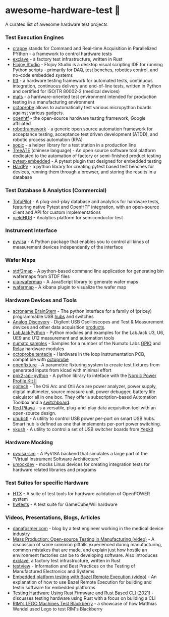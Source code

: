 # awesome-hardware-test :robot:
A curated list of awesome hardware test projects

### Test Execution Engines
- [crappy](https://github.com/LaboratoireMecaniqueLille/crappy) stands for Command and Real-time Acquisition in Parallelized PYthon - a framework to control hardware tests
- [exclave](https://github.com/exclave/exclave) - a factory test infrastructure, written in Rust
- [Flojoy Studio](https://github.com/flojoy-ai/studio) - Flojoy Studio is a desktop visual scripting IDE for running Python scripts - primarily for DAQ, test benches, robotics control, and no-code embedded systems
- [htf](https://docs.hilster.io/htf/latest/) - a hardware testing framework for automated tests, continuous integration, continuous delivery and end-of-line tests, written in Python and certified for ISO/TR 80002-2 (medical devices)
- [mats](https://github.com/slightlynybbled/mats) - a hardware-oriented test environment intended for production testing in a manufacturing environment
- [octoprobe](https://github.com/octoprobe/octoprobe) allows to automatically test various micropython boards against various gadgets.
- [openhtf](https://github.com/google/openhtf) - the open-source hardware testing framework, Google affiliated
- [robotframework](https://github.com/robotframework/robotframework) - a generic open source automation framework for acceptance testing, acceptance test driven development (ATDD), and robotic process automation (RPA)
- [sopic](https://github.com/FeetMe/sopic/) - a helper library for a test station in a production line
- [TreeATE](https://github.com/WilliamYinwei/TreeATE) (chinese language) - An open source software tool platform dedicated to the automation of factory or semi-finished product testing
- [pytest-embedded](https://github.com/espressif/pytest-embedded) - A pytest plugin that designed for embedded testing
- [HardPy](https://github.com/everypinio/hardpy) - a python library for creating pytest based test benches for devices, running them through a browser, and storing the results in a database

### Test Database & Analytics (Commercial)
- [TofuPilot](https://www.tofupilot.com/) - A plug-and-play database and analytics for hardware tests, featuring native Pytest and OpenHTF integration, with an open-source client and API for custom implementations
- [yieldHUB](https://www.yieldhub.com) - Analytics platform for semiconductor test

### Instrument Interface
- [pyvisa](https://github.com/pyvisa/pyvisa) - A Python package that enables you to control all kinds of measurement devices independently of the interface

### Wafer Maps
- [stdf2map](https://github.com/CozumelDiver/stdf2map) - A python-based command line application for generating bin wafermaps from STDF files
- [uia-wafermap](https://github.com/uia4w/uia-wafermap) - A JavaScript library to generate wafer maps
- [wafermap](https://github.com/guanghaofan/wafermap) - A kibana plugin to visualize the wafer map

### Hardware Devices and Tools
- [acroname BrainStem](https://acroname.com/reference/python/USB.html) - The python interface for a family of (pricey) programmable USB [hubs](https://acroname.com/programmable-and-software-controlled-usb-hubs-and-switches) and switches
- [Analog Discovery](https://digilent.com/shop/discovery-essentials/) - Digilent USB Oscilloscopes and Test & Measurement devices and other data acquisition [products](https://digilent.com/shop/products/).
- [LabJackPython](https://github.com/labjack/LabJackPython) - Python modules and examples for the LabJack U3, U6, UE9 and U12 measurement and automation tools
- [numato samples](https://github.com/numato/samplecode) - Samples for a number of the Numato Labs [GPIO](https://numato.com/product-category/automation/gpio-modules/) and [Relay](https://numato.com/product-category/automation/relay-modules/) hardware modules
- [octoprobe tentacle](https://github.com/octoprobe/tentacle) - Hardware in the loop instrumentation PCB, compatible with [octoprobe](https://github.com/octoprobe/octoprobe)
- [openfixture](https://github.com/tinylabs/openfixture) - A parametric fixturing system to create test fixtures from generated inputs from kicad with minimal effort
- [ppk2-api-python](https://github.com/IRNAS/ppk2-api-python) - A python library to inteface with the [Nordic Power Profile Kit II](https://www.nordicsemi.com/Products/Development-hardware/Power-Profiler-Kit-2)
- [qoitech](https://www.qoitech.com/hardware/) - The Otii Arc and Otii Ace are power analyzer, power supply, digital multimeter, source measure unit, power debugger, battery life calculator all in one box. They offer a subscription-based Automation Toolbox and a [switchboard](https://www.qoitech.com/blog/automatic-switch-between-debugger-power-measurements/).
- [Red Pitaya](https://redpitaya.com/) - s a versatile, plug-and-play data acquisition tool with an open-source design.
- [uhubctl](https://github.com/mvp/uhubctl) - A utility to control USB power per-port on smart USB hubs. Smart hub is defined as one that implements per-port power switching.
- [ykush](https://github.com/Yepkit/ykush) - A utility to control a set of USB switcher boards from [Yepkit](https://www.yepkit.com/home)
 
### Hardware Mocking
- [pyvisa-sim](https://github.com/pyvisa/pyvisa-sim) - A PyVISA backend that simulates a large part of the "Virtual Instrument Software Architecture"
- [umockdev](https://github.com/martinpitt/umockdev) - mocks Linux devices for creating integration tests for hardware related libraries and programs

### Test Suites for specific Hardware
- [HTX](https://github.com/open-power/HTX) - A suite of test tools for hardware validation of OpenPOWER system
- [hwtests](https://github.com/dolphin-emu/hwtests) - A test suite for GameCube/Wii hardware

### Videos, Presentations, Blogs, Articles
- [danafosmer.com](https://www.danafosmer.com/) - blog by a test engineer working in the medical device industry
- [Mass Production: Open-source Testing in Manufacturing (video)](https://www.youtube.com/watch?v=pcyuzB3qLVo) - A discussion of some common pitfalls experienced during manufacturing, common mistakes that are made, and explain just how hostile an environment factories can be to developing software. Also introduces [exclave](https://github.com/exclave/exclave), a factory test infrastructure, written in Rust
- [testview](https://testview.wordpress.com/) - Information and Best Practices on the Testing of Manufactured Electronics and Systems
- [Embedded platform testing with Bazel Remote Execution (video)](https://www.youtube.com/watch?v=31NbVHEdUWE) - An explanation of how to use Bazel Remote Execution for building and testin software for embedded platforms
- [Testing Hardware Using Rust Firmware and Rust Based CLI (2021)](https://www.jaredwolff.com/testing-hardware-using-rust/) - discusses testing hardware using Rust with a focus on building a CLI
- [RIM's LEGO Machines Test Blackberry](https://www.sentex.ca/~mwandel/legos/legos.html) - a showcase of how Matthias Wandel used Lego to test RIM's Blackberry
